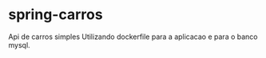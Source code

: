 # spring-carros

Api de carros simples 
Utilizando dockerfile para a aplicacao e para o banco mysql. 
